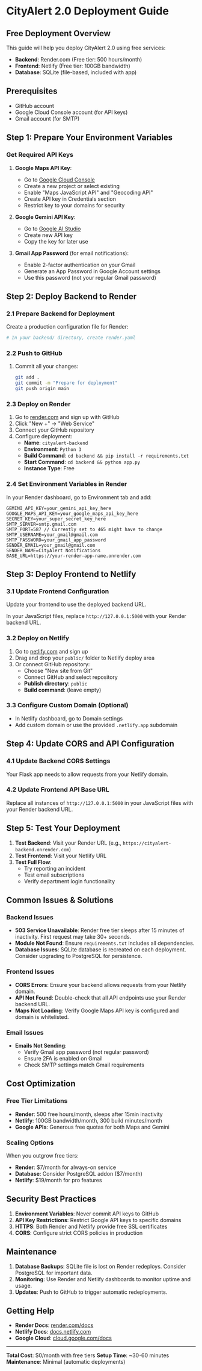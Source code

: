 # CityAlert 2.0 Deployment Guide

## Free Deployment Overview
This guide will help you deploy CityAlert 2.0 using free services:
- **Backend**: Render.com (Free tier: 500 hours/month)
- **Frontend**: Netlify (Free tier: 100GB bandwidth)
- **Database**: SQLite (file-based, included with app)

## Prerequisites
- GitHub account
- Google Cloud Console account (for API keys)
- Gmail account (for SMTP)

## Step 1: Prepare Your Environment Variables

### Get Required API Keys

1. **Google Maps API Key**:
   - Go to [Google Cloud Console](https://console.cloud.google.com/)
   - Create a new project or select existing
   - Enable "Maps JavaScript API" and "Geocoding API"
   - Create API key in Credentials section
   - Restrict key to your domains for security

2. **Google Gemini API Key**:
   - Go to [Google AI Studio](https://aistudio.google.com/)
   - Create new API key
   - Copy the key for later use

3. **Gmail App Password** (for email notifications):
   - Enable 2-factor authentication on your Gmail
   - Generate an App Password in Google Account settings
   - Use this password (not your regular Gmail password)

## Step 2: Deploy Backend to Render

### 2.1 Prepare Backend for Deployment

Create a production configuration file for Render:

```bash
# In your backend/ directory, create render.yaml
```

### 2.2 Push to GitHub
1. Commit all your changes:
   ```bash
   git add .
   git commit -m "Prepare for deployment"
   git push origin main
   ```

### 2.3 Deploy on Render
1. Go to [render.com](https://render.com) and sign up with GitHub
2. Click "New +" → "Web Service"
3. Connect your GitHub repository
4. Configure deployment:
   - **Name**: `cityalert-backend`
   - **Environment**: `Python 3`
   - **Build Command**: `cd backend && pip install -r requirements.txt`
   - **Start Command**: `cd backend && python app.py`
   - **Instance Type**: Free

### 2.4 Set Environment Variables in Render
In your Render dashboard, go to Environment tab and add:
```
GEMINI_API_KEY=your_gemini_api_key_here
GOOGLE_MAPS_API_KEY=your_google_maps_api_key_here
SECRET_KEY=your_super_secret_key_here
SMTP_SERVER=smtp.gmail.com
SMTP_PORT=587 // Currently set to 465 might have to change
SMTP_USERNAME=your_gmail@gmail.com
SMTP_PASSWORD=your_gmail_app_password
SENDER_EMAIL=your_gmail@gmail.com
SENDER_NAME=CityAlert Notifications
BASE_URL=https://your-render-app-name.onrender.com
```

## Step 3: Deploy Frontend to Netlify

### 3.1 Update Frontend Configuration
Update your frontend to use the deployed backend URL.

In your JavaScript files, replace `http://127.0.0.1:5000` with your Render backend URL.

### 3.2 Deploy on Netlify
1. Go to [netlify.com](https://netlify.com) and sign up
2. Drag and drop your `public/` folder to Netlify deploy area
3. Or connect GitHub repository:
   - Choose "New site from Git"
   - Connect GitHub and select repository
   - **Publish directory**: `public`
   - **Build command**: (leave empty)

### 3.3 Configure Custom Domain (Optional)
- In Netlify dashboard, go to Domain settings
- Add custom domain or use the provided `.netlify.app` subdomain

## Step 4: Update CORS and API Configuration

### 4.1 Update Backend CORS Settings
Your Flask app needs to allow requests from your Netlify domain.

### 4.2 Update Frontend API Base URL
Replace all instances of `http://127.0.0.1:5000` in your JavaScript files with your Render backend URL.

## Step 5: Test Your Deployment

1. **Test Backend**: Visit your Render URL (e.g., `https://cityalert-backend.onrender.com`)
2. **Test Frontend**: Visit your Netlify URL
3. **Test Full Flow**:
   - Try reporting an incident
   - Test email subscriptions
   - Verify department login functionality

## Common Issues & Solutions

### Backend Issues
- **503 Service Unavailable**: Render free tier sleeps after 15 minutes of inactivity. First request may take 30+ seconds.
- **Module Not Found**: Ensure `requirements.txt` includes all dependencies.
- **Database Issues**: SQLite database is recreated on each deployment. Consider upgrading to PostgreSQL for persistence.

### Frontend Issues
- **CORS Errors**: Ensure your backend allows requests from your Netlify domain.
- **API Not Found**: Double-check that all API endpoints use your Render backend URL.
- **Maps Not Loading**: Verify Google Maps API key is configured and domain is whitelisted.

### Email Issues
- **Emails Not Sending**: 
  - Verify Gmail app password (not regular password)
  - Ensure 2FA is enabled on Gmail
  - Check SMTP settings match Gmail requirements

## Cost Optimization

### Free Tier Limitations
- **Render**: 500 free hours/month, sleeps after 15min inactivity
- **Netlify**: 100GB bandwidth/month, 300 build minutes/month
- **Google APIs**: Generous free quotas for both Maps and Gemini

### Scaling Options
When you outgrow free tiers:
- **Render**: $7/month for always-on service
- **Database**: Consider PostgreSQL addon ($7/month)
- **Netlify**: $19/month for pro features

## Security Best Practices

1. **Environment Variables**: Never commit API keys to GitHub
2. **API Key Restrictions**: Restrict Google API keys to specific domains
3. **HTTPS**: Both Render and Netlify provide free SSL certificates
4. **CORS**: Configure strict CORS policies in production

## Maintenance

1. **Database Backups**: SQLite file is lost on Render redeploys. Consider PostgreSQL for important data.
2. **Monitoring**: Use Render and Netlify dashboards to monitor uptime and usage.
3. **Updates**: Push to GitHub to trigger automatic redeployments.

## Getting Help

- **Render Docs**: [render.com/docs](https://render.com/docs)
- **Netlify Docs**: [docs.netlify.com](https://docs.netlify.com)
- **Google Cloud**: [cloud.google.com/docs](https://cloud.google.com/docs)

---

**Total Cost**: $0/month with free tiers
**Setup Time**: ~30-60 minutes
**Maintenance**: Minimal (automatic deployments)